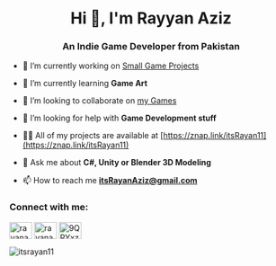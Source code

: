 <h1 align="center">Hi 👋, I'm Rayyan Aziz</h1>
<h3 align="center">An Indie Game Developer from Pakistan</h3>

- 🔭 I’m currently working on [Small Game Projects](https://itsrayan11.itch.io/)

- 🌱 I’m currently learning **Game Art**

- 👯 I’m looking to collaborate on [my Games](https://itsrayan11.itch.io/)

- 🤝 I’m looking for help with **Game Development stuff**

- 👨‍💻 All of my projects are available at [https://znap.link/itsRayan11](https://znap.link/itsRayan11)

- 💬 Ask me about **C#, Unity or Blender 3D Modeling**

- 📫 How to reach me **itsRayanAziz@gmail.com**

<h3 align="left">Connect with me:</h3>
<p align="left">
<a href="https://fb.com/rayanaziz.11" target="blank"><img align="center" src="https://raw.githubusercontent.com/rahuldkjain/github-profile-readme-generator/master/src/images/icons/Social/facebook.svg" alt="rayanaziz.11" height="30" width="40" /></a>
<a href="https://instagram.com/rayanaziz.11" target="blank"><img align="center" src="https://raw.githubusercontent.com/rahuldkjain/github-profile-readme-generator/master/src/images/icons/Social/instagram.svg" alt="rayanaziz.11" height="30" width="40" /></a>
<a href="https://discord.gg/9QPYxztgyg" target="blank"><img align="center" src="https://raw.githubusercontent.com/rahuldkjain/github-profile-readme-generator/master/src/images/icons/Social/discord.svg" alt="9QPYxztgyg" height="30" width="40" /></a>
</p>

<p><img align="center" src="https://github-readme-streak-stats.herokuapp.com/?user=itsrayan11&" alt="itsrayan11" /></p>
